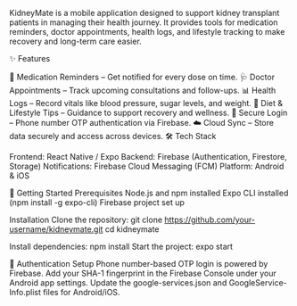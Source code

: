 KidneyMate is a mobile application designed to support kidney transplant patients in managing their health journey. It provides tools for medication reminders, doctor appointments, health logs, and lifestyle tracking to make recovery and long-term care easier.

✨ Features

📅 Medication Reminders – Get notified for every dose on time.
🩺 Doctor Appointments – Track upcoming consultations and follow-ups.
📊 Health Logs – Record vitals like blood pressure, sugar levels, and weight.
🍎 Diet & Lifestyle Tips – Guidance to support recovery and wellness.
🔐 Secure Login – Phone number OTP authentication via Firebase.
☁️ Cloud Sync – Store data securely and access across devices.
🛠️ Tech Stack

Frontend: React Native / Expo
Backend: Firebase (Authentication, Firestore, Storage)
Notifications: Firebase Cloud Messaging (FCM)
Platform: Android & iOS

🚀 Getting Started
Prerequisites
Node.js and npm installed
Expo CLI installed (npm install -g expo-cli)
Firebase project set up

Installation
Clone the repository:
git clone https://github.com/your-username/kidneymate.git
cd kidneymate


Install dependencies:
npm install
Start the project:
expo start


🔑 Authentication Setup
Phone number-based OTP login is powered by Firebase.
Add your SHA-1 fingerprint in the Firebase Console under your Android app settings.
Update the google-services.json and GoogleService-Info.plist files for Android/iOS.

